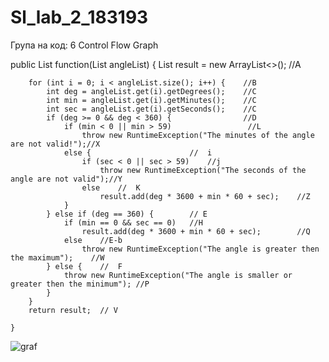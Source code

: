 # Sl_lab_2_183193
Група на код: 6
Control Flow Graph 

public List<Integer> function(List<Angle> angleList) {
        List<Integer> result = new ArrayList<>();	//A

        for (int i = 0; i < angleList.size(); i++) {	//B
            int deg = angleList.get(i).getDegrees();	//C
            int min = angleList.get(i).getMinutes();	//C
            int sec = angleList.get(i).getSeconds();	//C
            if (deg >= 0 && deg < 360) {				//D
                if (min < 0 || min > 59)				 //L
                    throw new RuntimeException("The minutes of the angle are not valid!");//X
                else {						//  i
                    if (sec < 0 || sec > 59)	//j
                        throw new RuntimeException("The seconds of the angle are not valid");//Y
                    else	//	K
                        result.add(deg * 3600 + min * 60 + sec);	//Z
                }
            } else if (deg == 360) {		// E
                if (min == 0 && sec == 0)	//H
                    result.add(deg * 3600 + min * 60 + sec);		//Q
                else	//E-b
                    throw new RuntimeException("The angle is greater then the maximum");	//W
            } else {	//	F
                throw new RuntimeException("The angle is smaller or greater then the minimum"); //P
            }
        }
        return result;	// V

    }

![graf](https://user-images.githubusercontent.com/63548247/84515959-70440300-accd-11ea-83f3-2d9a2d9e1b70.jpg)
